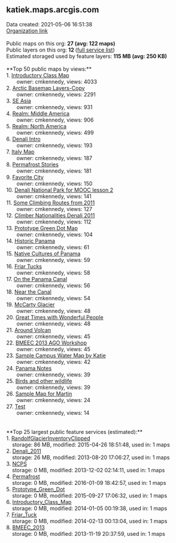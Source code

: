<h2>katiek.maps.arcgis.com</h2> Data created: 2021-05-06 16:51:38 <br /><a target='new' href='https://katiek.maps.arcgis.com'>Organization link</a><br /><br />Public maps on this org: <b>27 (avg: 122 maps)</b><br />Public layers on this org: <b>12 </b>(<a target='new' href='https://services.arcgis.com/xixMkgM9qjl4kQgC/ArcGIS/rest/services'>full service list</a>)<br />Estimated storaged used by feature layers: <b>115 MB (avg: 250 KB)</b><br /><br />**Top 50 public maps by views:**<br />  1. <a target='new' href='https://www.arcgis.com/home/item.html?id=ea9ce433cf0944f9b6c7f84a6891f3b6'>Introductory Class Map</a> <br />  &nbsp;&nbsp;&nbsp;&nbsp; &nbsp;&nbsp;owner: cmkennedy, views: 4033<br />  2. <a target='new' href='https://www.arcgis.com/home/item.html?id=e1c467571a6b4fc6a99b5686d95fb299'>Arctic Basemap Layers-Copy</a> <br />  &nbsp;&nbsp;&nbsp;&nbsp; &nbsp;&nbsp;owner: cmkennedy, views: 2291<br />  3. <a target='new' href='https://www.arcgis.com/home/item.html?id=c583b3b9a82b443db9b0163813490db2'>SE Asia</a> <br />  &nbsp;&nbsp;&nbsp;&nbsp; &nbsp;&nbsp;owner: cmkennedy, views: 931<br />  4. <a target='new' href='https://www.arcgis.com/home/item.html?id=c3b8f92291704d4496ecc0a80e7c5925'>Realm: Middle America</a> <br />  &nbsp;&nbsp;&nbsp;&nbsp; &nbsp;&nbsp;owner: cmkennedy, views: 906<br />  5. <a target='new' href='https://www.arcgis.com/home/item.html?id=349e4e4c930c47fba1f36f372c979853'>Realm: North America</a> <br />  &nbsp;&nbsp;&nbsp;&nbsp; &nbsp;&nbsp;owner: cmkennedy, views: 499<br />  6. <a target='new' href='https://www.arcgis.com/home/item.html?id=f9699530dd5c4f0793adaf112cb57c37'>Denali Intro</a> <br />  &nbsp;&nbsp;&nbsp;&nbsp; &nbsp;&nbsp;owner: cmkennedy, views: 193<br />  7. <a target='new' href='https://www.arcgis.com/home/item.html?id=b0746c6f94b24e35957db4d2b0cf03e4'>Italy Map</a> <br />  &nbsp;&nbsp;&nbsp;&nbsp; &nbsp;&nbsp;owner: cmkennedy, views: 187<br />  8. <a target='new' href='https://www.arcgis.com/home/item.html?id=1a37f1df1f174698bd3077296cafcf7f'>Permafrost Stories</a> <br />  &nbsp;&nbsp;&nbsp;&nbsp; &nbsp;&nbsp;owner: cmkennedy, views: 181<br />  9. <a target='new' href='https://www.arcgis.com/home/item.html?id=9ea9237489d845cd85ca6c08af54f87c'>Favorite City</a> <br />  &nbsp;&nbsp;&nbsp;&nbsp; &nbsp;&nbsp;owner: cmkennedy, views: 150<br />  10. <a target='new' href='https://www.arcgis.com/home/item.html?id=ff0ef97f781e48feaa9eaf48bb6bca19'>Denali National Park for MOOC lesson 2</a> <br />  &nbsp;&nbsp;&nbsp;&nbsp; &nbsp;&nbsp;owner: cmkennedy, views: 141<br />  11. <a target='new' href='https://www.arcgis.com/home/item.html?id=9db53879b32a457981fee3b46d1de9c3'>Some Climbing Routes from 2011</a> <br />  &nbsp;&nbsp;&nbsp;&nbsp; &nbsp;&nbsp;owner: cmkennedy, views: 127<br />  12. <a target='new' href='https://www.arcgis.com/home/item.html?id=7c99421810d14d78b4d49cc45f4c0040'>Climber Nationalities Denali 2011</a> <br />  &nbsp;&nbsp;&nbsp;&nbsp; &nbsp;&nbsp;owner: cmkennedy, views: 112<br />  13. <a target='new' href='https://www.arcgis.com/home/item.html?id=16c6b468f5484f61a0c34068a07ff950'>Prototype Green Dot Map</a> <br />  &nbsp;&nbsp;&nbsp;&nbsp; &nbsp;&nbsp;owner: cmkennedy, views: 104<br />  14. <a target='new' href='https://www.arcgis.com/home/item.html?id=aefd0026f0c94ad88385336f8aa3089d'>Historic Panama</a> <br />  &nbsp;&nbsp;&nbsp;&nbsp; &nbsp;&nbsp;owner: cmkennedy, views: 61<br />  15. <a target='new' href='https://www.arcgis.com/home/item.html?id=57de35cf04a74d2fa8040d611eb1c359'>Native Cultures of Panama</a> <br />  &nbsp;&nbsp;&nbsp;&nbsp; &nbsp;&nbsp;owner: cmkennedy, views: 59<br />  16. <a target='new' href='https://www.arcgis.com/home/item.html?id=e2fb754023584284aaeed6f2f2205066'>Friar Tucks</a> <br />  &nbsp;&nbsp;&nbsp;&nbsp; &nbsp;&nbsp;owner: cmkennedy, views: 58<br />  17. <a target='new' href='https://www.arcgis.com/home/item.html?id=e60cd816dab6409aafea119b8f197721'>On the Panama Canal</a> <br />  &nbsp;&nbsp;&nbsp;&nbsp; &nbsp;&nbsp;owner: cmkennedy, views: 56<br />  18. <a target='new' href='https://www.arcgis.com/home/item.html?id=7827bf646c94448f90a2581e0eeeabdd'>Near the Canal</a> <br />  &nbsp;&nbsp;&nbsp;&nbsp; &nbsp;&nbsp;owner: cmkennedy, views: 54<br />  19. <a target='new' href='https://www.arcgis.com/home/item.html?id=de7fa417ac2d45ba845853d22cc7be8c'>McCarty Glacier</a> <br />  &nbsp;&nbsp;&nbsp;&nbsp; &nbsp;&nbsp;owner: cmkennedy, views: 48<br />  20. <a target='new' href='https://www.arcgis.com/home/item.html?id=745435549e6e4d2b88c8484363058a62'>Great Times with Wonderful People</a> <br />  &nbsp;&nbsp;&nbsp;&nbsp; &nbsp;&nbsp;owner: cmkennedy, views: 48<br />  21. <a target='new' href='https://www.arcgis.com/home/item.html?id=cbfcb98a1ab84c97a1718c6e13f42d1d'>Around Volcan</a> <br />  &nbsp;&nbsp;&nbsp;&nbsp; &nbsp;&nbsp;owner: cmkennedy, views: 45<br />  22. <a target='new' href='https://www.arcgis.com/home/item.html?id=f334b13ebb794e38b988054ab745aabd'>BMEEC 2013 AGO Workshop</a> <br />  &nbsp;&nbsp;&nbsp;&nbsp; &nbsp;&nbsp;owner: cmkennedy, views: 45<br />  23. <a target='new' href='https://www.arcgis.com/home/item.html?id=7b0de6d01a5f457fb17b1bd887351e85'>Sample Campus Water Map by Katie</a> <br />  &nbsp;&nbsp;&nbsp;&nbsp; &nbsp;&nbsp;owner: cmkennedy, views: 42<br />  24. <a target='new' href='https://www.arcgis.com/home/item.html?id=f353ba68dded4776bb4746c9f192b9fc'>Panama Notes</a> <br />  &nbsp;&nbsp;&nbsp;&nbsp; &nbsp;&nbsp;owner: cmkennedy, views: 39<br />  25. <a target='new' href='https://www.arcgis.com/home/item.html?id=153bcee2fc264562a9cc0738e58628f0'>Birds and other wildlife</a> <br />  &nbsp;&nbsp;&nbsp;&nbsp; &nbsp;&nbsp;owner: cmkennedy, views: 39<br />  26. <a target='new' href='https://www.arcgis.com/home/item.html?id=ee1fc06a646247f7bc79327336f977c4'>Sample Map for Martin</a> <br />  &nbsp;&nbsp;&nbsp;&nbsp; &nbsp;&nbsp;owner: cmkennedy, views: 24<br />  27. <a target='new' href='https://www.arcgis.com/home/item.html?id=157435e66ecd4390ac2e839720b0feb1'>Test</a> <br />  &nbsp;&nbsp;&nbsp;&nbsp; &nbsp;&nbsp;owner: cmkennedy, views: 14<br /><br /><br />**Top 25 largest public feature services (estimated):**<br /> 1. <a target='new' href='https://www.arcgis.com/home/item.html?id=4708b61fe4f4485a8377305e6095d4a5'>RandolfGlacierInventoryClipped</a><br /> &nbsp;&nbsp;&nbsp;&nbsp;storage: 86 MB, modified: 2015-04-26 18:51:48,  used in: 1 maps<br /> 2. <a target='new' href='https://www.arcgis.com/home/item.html?id=9da893a6c1834c6d8f07b396127f9e38'>Denali_2011</a><br /> &nbsp;&nbsp;&nbsp;&nbsp;storage: 26 MB, modified: 2013-08-20 17:06:27,  used in: 1 maps<br /> 3. <a target='new' href='https://www.arcgis.com/home/item.html?id=e654a8878fdc440a95becccc4ee7a435'>NCPS</a><br /> &nbsp;&nbsp;&nbsp;&nbsp;storage: 0 MB, modified: 2013-12-02 02:14:11,  used in: 1 maps<br /> 4. <a target='new' href='https://www.arcgis.com/home/item.html?id=93f8368513174759978bb3035a8d0dbb'>Permafrost</a><br /> &nbsp;&nbsp;&nbsp;&nbsp;storage: 0 MB, modified: 2016-01-09 18:42:57,  used in: 1 maps<br /> 5. <a target='new' href='https://www.arcgis.com/home/item.html?id=3c1120e380e7494dab9b2df1afbcd1f3'>Prototype_Green_Dot</a><br /> &nbsp;&nbsp;&nbsp;&nbsp;storage: 0 MB, modified: 2015-09-27 17:06:32,  used in: 1 maps<br /> 6. <a target='new' href='https://www.arcgis.com/home/item.html?id=66fc7d3d35334445810fab60bfad9776'>Introductory_Class_Map</a><br /> &nbsp;&nbsp;&nbsp;&nbsp;storage: 0 MB, modified: 2014-01-05 00:19:38,  used in: 1 maps<br /> 7. <a target='new' href='https://www.arcgis.com/home/item.html?id=c8e307651f264eb29ee2a686a1d6fa7c'>Friar_Tuck</a><br /> &nbsp;&nbsp;&nbsp;&nbsp;storage: 0 MB, modified: 2014-02-13 00:13:04,  used in: 1 maps<br /> 8. <a target='new' href='https://www.arcgis.com/home/item.html?id=c4810354280b4ed59ef721f10093a741'>BMEEC_2013</a><br /> &nbsp;&nbsp;&nbsp;&nbsp;storage: 0 MB, modified: 2013-11-19 20:37:59,  used in: 1 maps<br />